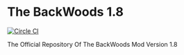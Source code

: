 The BackWoods 1.8
============

[![Circle CI](https://circleci.com/gh/TeamBW/TheBackWoods-1.8/tree/master.svg?style=svg)](https://circleci.com/gh/TeamBW/TheBackWoods-1.8/tree/master)

The Official Repository Of The BackWoods Mod Version 1.8
